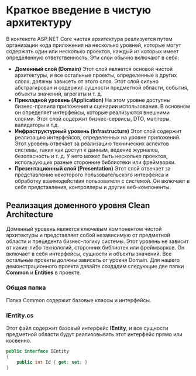 # Краткое введение в чистую архитектуру

В контексте ASP.NET Core чистая архитектура реализуется путем организации кода приложения на несколько уровней, которые могут содержать один или несколько проектов, каждый из которых имеет определенную ответственность. Эти слои обычно включают в себя:

- **Доменный слой (Domain)**
     Этот слой является основой чистой архитектуры, и все остальные проекты, определенные в других слоях, должны зависеть от этого слоя. Этот слой сильно абстрагирован и содержит сущности предметной области, события, объекты значений, агрегаты и т. д.
- **Прикладной уровень (Application)**
    На этом уровне доступны бизнес-правила приложения и сценарии использования. В основном он определяет интерфейсы, которые реализуются внешними слоями. Этот слой содержит бизнес-сервисы, DTO, мапперы, валидаторы и т.д.
- **Инфраструктурный уровень (Infrastructure)**
    Этот слой содержит реализацию интерфейсов, определенных на уровне приложений. Этот уровень отвечает за реализацию технических аспектов системы, таких как доступ к данным, ведение журналов, безопасность и т. д. У него может быть несколько проектов, использующих разные сторонние библиотеки или фреймворки.
- **Презентационный слой (Presentation)**
    Этот слой отвечает за представление некоторого пользовательского интерфейса и обработку взаимодействия пользователя с системой. Он включает в себя представления, контроллеры и другие веб-компоненты.

## Реализация доменного уровня Clean Architecture

Доменный уровень является ключевым компонентом чистой архитектуры и представляет собой независимую от предметной области и прецедента бизнес-логику системы. Этот уровень не зависит от каких-либо технологий, сторонних библиотек или фреймворков. Он включает в себя интерфейсы, сущности и объекты значений. Все остальные проекты должны зависеть от уровня Domain. Для нашего демонстрационного проекта давайте создадим следующие две папки **Common** и **Entities** в проекте.

### Общая папка

Папка Common содержит базовые классы и интерфейсы.

### IEntity.cs

Этот файл содержит базовый интерфейс **IEntity**, и все сущности предметной области будут реализовывать этот интерфейс прямо или косвенно.

```cs
public interface IEntity
{
    public int Id { get; set; }
}
```








